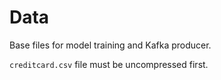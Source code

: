 # Data

Base files for model training and Kafka producer.

`creditcard.csv` file must be uncompressed first.
